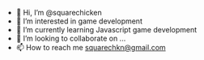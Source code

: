 - 👋 Hi, I’m @squarechicken
- 👀 I’m interested in game development
- 🌱 I’m currently learning Javascript game development
- 💞️ I’m looking to collaborate on ...
- 📫 How to reach me [squarechkn@gmail.com](mailto:squarechkn@gmail.com)

<!---
squarechicken/squarechicken is a ✨ special ✨ repository because its `README.md` (this file) appears on your GitHub profile.
You can click the Preview link to take a look at your changes.
--->
